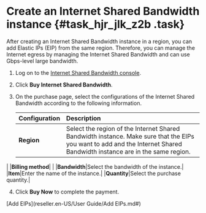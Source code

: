 # Create an Internet Shared Bandwidth instance {#task_hjr_jlk_z2b .task}

 After creating an Internet Shared Bandwidth instance in a region, you can add Elastic IPs \(EIP\) from the same region. Therefore, you can manage the Internet egress by managing the Internet Shared Bandwidth and can use Gbps-level large bandwidth.

1.  Log on to the [Internet Shared Bandwidth console](https://vpcnext.console.aliyun.com/cbwp/cn-hongkong/cbwps).
2.  Click **Buy Internet Shared Bandwidth**.
3.  On the purchase page, select the configurations of the Internet Shared Bandwidth according to the following information. 

    |Configuration|Description|
    |:------------|:----------|
    |**Region**|Select the region of the Internet Shared Bandwidth instance. Make sure that the EIPs you want to add and the Internet Shared Bandwidth instance are in the same region.

 |
    |**Billing method**| |
    |**Bandwidth**|Select the bandwidth of the instance.|
    |**Item**|Enter the name of the instance.|
    |**Quantity**|Select the purchase quantity.|

4.  Click **Buy Now** to complete the payment.

[Add EIPs](reseller.en-US/User Guide/Add EIPs.md#)


